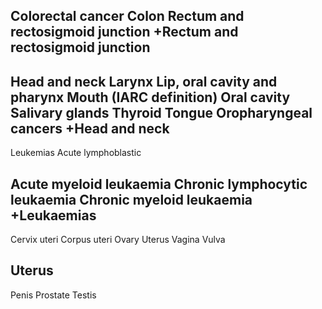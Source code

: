 Colorectal cancer
Colon
Rectum and rectosigmoid junction
+Rectum and rectosigmoid junction
---------------------------------
Head and neck
Larynx
Lip, oral cavity and pharynx
Mouth (IARC definition)
Oral cavity
Salivary glands
Thyroid
Tongue
Oropharyngeal cancers
+Head and neck
--------------------------------
Leukemias
Acute lymphoblastic 

Acute myeloid leukaemia
Chronic lymphocytic leukaemia
Chronic myeloid leukaemia
+Leukaemias
--------------------------------
Cervix uteri
Corpus uteri
Ovary
Uterus
Vagina
Vulva

Uterus
----------------------------------
Penis
Prostate
Testis
